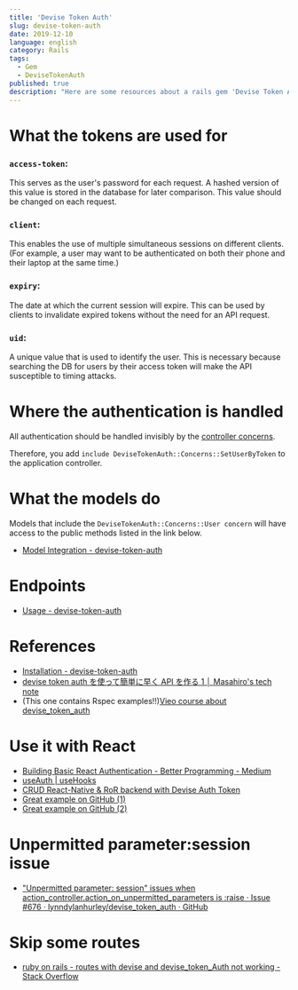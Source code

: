 ```yaml
---
title: 'Devise Token Auth'
slug: devise-token-auth
date: 2019-12-10
language: english
category: Rails
tags:
  - Gem
  - DeviseTokenAuth
published: true
description: "Here are some resources about a rails gem 'Devise Token Auth'."
---
```


# What the tokens are used for

### `access-token`:

This serves as the user's password for each request. A hashed version of this value is stored in the database for later comparison. This value should be changed on each request.

### `client`:

This enables the use of multiple simultaneous sessions on different clients. (For example, a user may want to be authenticated on both their phone and their laptop at the same time.)

### `expiry`:

The date at which the current session will expire. This can be used by clients to invalidate expired tokens without the need for an API request.

### `uid`:

A unique value that is used to identify the user. This is necessary because searching the DB for users by their access token will make the API susceptible to timing attacks.

# Where the authentication is handled

All authentication should be handled invisibly by the [controller concerns](https://github.com/lynndylanhurley/devise_token_auth/tree/master/app/controllers/devise_token_auth/concerns).

Therefore, you add `include DeviseTokenAuth::Concerns::SetUserByToken` to the application controller.

# What the models do

Models that include the `DeviseTokenAuth::Concerns::User concern` will have access to the public methods listed in the link below.

- [Model Integration - devise-token-auth](https://devise-token-auth.gitbook.io/devise-token-auth/usage/model_concerns)

# Endpoints

- [Usage - devise-token-auth](https://devise-token-auth.gitbook.io/devise-token-auth/usage)

# References

- [Installation - devise-token-auth](https://devise-token-auth.gitbook.io/devise-token-auth/)
- [devise token auth を使って簡単に早く API を作る 1 │ Masahiro's tech note](http://clc.gonna.jp/2017/01/post-1306/)
- (This one contains Rspec examples!!)[Vieo course about devise_token_auth](https://ja.coursera.org/lecture/photo-tourist-web-app-capstone/server-devise-token-auth-setup-iKf15)

# Use it with React

- [Building Basic React Authentication - Better Programming - Medium](https://medium.com/better-programming/building-basic-react-authentication-e20a574d5e71)
- [useAuth \| useHooks](https://usehooks.com/useAuth/)
- [CRUD React-Native & RoR backend with Devise Auth Token](https://medium.com/@eth3rnit3/crud-react-native-ror-backend-with-devise-auth-token-4407cac3aa0b)
- [Great example on GitHub (1)](https://github.com/Skezey/react-context-auth)
- [Great example on GitHub (2)](https://github.com/sfulsom/final-blog)

# Unpermitted parameter:session issue

- ["Unpermitted parameter: session" issues when action_controller.action_on_unpermitted_parameters is :raise · Issue #676 · lynndylanhurley/devise_token_auth · GitHub](https://github.com/lynndylanhurley/devise_token_auth/issues/676)

# Skip some routes

- [ruby on rails - routes with devise and devise_token_Auth not working - Stack Overflow](https://stackoverflow.com/questions/36437087/routes-with-devise-and-devise-token-auth-not-working)
